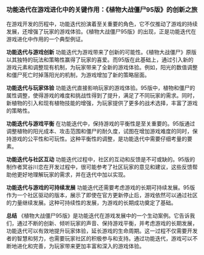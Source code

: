 ### 功能迭代在游戏进化中的关键作用：《植物大战僵尸95版》的创新之旅

在游戏开发的历程中，功能迭代扮演着至关重要的角色，它不仅推动了游戏的持续发展，还增强了玩家的游戏体验。《植物大战僵尸95版》的出现，正是功能迭代在游戏进化中作用的一个典型例证。

**功能迭代与游戏创新**
功能迭代为游戏带来了创新的可能性。《植物大战僵尸》原版以其独特的玩法和策略性赢得了玩家的喜爱。而95版在此基础上，通过引入新的游戏元素和调整现有机制，为玩家带来了全新的游戏体验。例如，阳光的数值调整和僵尸死亡时掉落阳光的机制，为游戏增加了新的策略层面。

**功能迭代与玩家体验**
功能迭代直接影响玩家的游戏体验。95版中，植物和僵尸的属性调整，使得游戏的难度和挑战性得到了提升，满足了不同玩家的需求。同时，新植物的引入和现有植物技能的增强，为玩家提供了更多的战术选择，丰富了游戏的策略性。

**功能迭代与游戏平衡**
在功能迭代中，保持游戏的平衡性是至关重要的。95版通过调整植物的阳光成本、攻击范围和僵尸的耐久度，试图在增加游戏难度的同时，保持游戏的公平性和可玩性。这种平衡性的调整，是功能迭代中需要仔细考量的要素。

**功能迭代与社区互动**
功能迭代过程中，社区的互动和反馈是不可或缺的。95版的制作者冥谷川恋在开发过程中，很可能参考了社区玩家的意见和建议，这些反馈帮助他更好地理解玩家的需求，并在迭代中加以实现。

**功能迭代与游戏的可持续发展**
功能迭代还需要考虑游戏的长期可持续发展。95版作为一个社区驱动的版本，展示了即使在官方更新停止后，游戏依然可以通过社区的力量继续发展。这种可持续性的发展，为游戏的长期成功奠定了基础。

**总结**
《植物大战僵尸95版》是功能迭代在游戏发展中的一个生动案例。它告诉我们，通过不断的创新、倾听玩家的声音、保持游戏平衡，并考虑游戏的长期发展，功能迭代可以有效地提升玩家体验，延长游戏的生命周期。这一过程不仅需要开发者的智慧和努力，也需要玩家社区的积极参与和支持。通过功能迭代，游戏可以不断地进化和完善，为玩家带来更加丰富和深入的游戏体验。